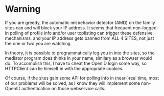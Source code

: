 # Warning #

If you are greedy, the automatic misbehavior detector (AMD) on the family sites can and will block your IP address. It seems that frequent non-logged-in polling of profile info and/or user toplisting can trigger these defensive mechanisms, and your IP address gets banned from ALL 4 SITES, not just the one or two you are watching.

In theory, it is possible to programmatically log you in into the sites, so the mediator program does thinks in your name, similary as a browser would do. To accomplish this, I have to cheat the OpenID login some way, so HTTPClient can lie himself in with the appropriate cookies.

Of course, if the sites gain some API for polling info in (near-)real time, most of our problems will be solved, as I know they will implement some non-OpenID authentication on those webservice calls.